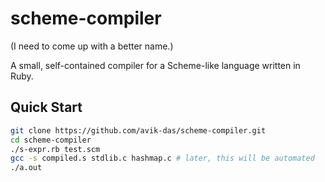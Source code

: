 scheme-compiler
===============

(I need to come up with a better name.)

A small, self-contained compiler for a Scheme-like language written in Ruby.

Quick Start
-----------

```sh
git clone https://github.com/avik-das/scheme-compiler.git
cd scheme-compiler
./s-expr.rb test.scm
gcc -s compiled.s stdlib.c hashmap.c # later, this will be automated
./a.out
```
